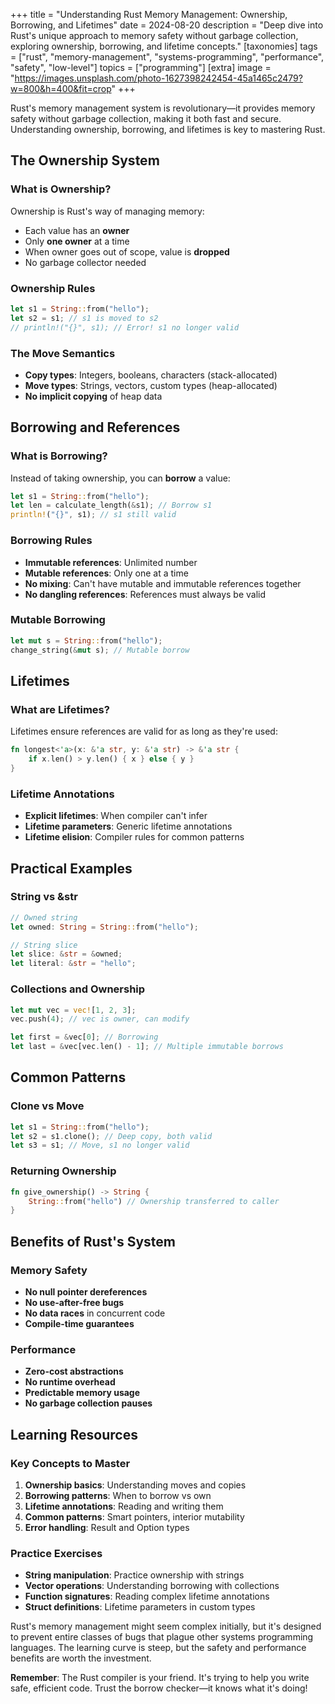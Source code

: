+++
title = "Understanding Rust Memory Management: Ownership, Borrowing, and Lifetimes"
date = 2024-08-20
description = "Deep dive into Rust's unique approach to memory safety without garbage collection, exploring ownership, borrowing, and lifetime concepts."
[taxonomies]
tags = ["rust", "memory-management", "systems-programming", "performance", "safety", "low-level"]
topics = ["programming"]
[extra]
image = "https://images.unsplash.com/photo-1627398242454-45a1465c2479?w=800&h=400&fit=crop"
+++

Rust's memory management system is revolutionary—it provides memory safety without garbage collection, making it both fast and secure. Understanding ownership, borrowing, and lifetimes is key to mastering Rust.

## The Ownership System

### What is Ownership?
Ownership is Rust's way of managing memory:
- Each value has an **owner**
- Only **one owner** at a time
- When owner goes out of scope, value is **dropped**
- No garbage collector needed

### Ownership Rules
```rust
let s1 = String::from("hello");
let s2 = s1; // s1 is moved to s2
// println!("{}", s1); // Error! s1 no longer valid
```

### The Move Semantics
- **Copy types**: Integers, booleans, characters (stack-allocated)
- **Move types**: Strings, vectors, custom types (heap-allocated)
- **No implicit copying** of heap data

## Borrowing and References

### What is Borrowing?
Instead of taking ownership, you can **borrow** a value:
```rust
let s1 = String::from("hello");
let len = calculate_length(&s1); // Borrow s1
println!("{}", s1); // s1 still valid
```

### Borrowing Rules
- **Immutable references**: Unlimited number
- **Mutable references**: Only one at a time
- **No mixing**: Can't have mutable and immutable references together
- **No dangling references**: References must always be valid

### Mutable Borrowing
```rust
let mut s = String::from("hello");
change_string(&mut s); // Mutable borrow
```

## Lifetimes

### What are Lifetimes?
Lifetimes ensure references are valid for as long as they're used:
```rust
fn longest<'a>(x: &'a str, y: &'a str) -> &'a str {
    if x.len() > y.len() { x } else { y }
}
```

### Lifetime Annotations
- **Explicit lifetimes**: When compiler can't infer
- **Lifetime parameters**: Generic lifetime annotations
- **Lifetime elision**: Compiler rules for common patterns

## Practical Examples

### String vs &str
```rust
// Owned string
let owned: String = String::from("hello");

// String slice
let slice: &str = &owned;
let literal: &str = "hello";
```

### Collections and Ownership
```rust
let mut vec = vec![1, 2, 3];
vec.push(4); // vec is owner, can modify

let first = &vec[0]; // Borrowing
let last = &vec[vec.len() - 1]; // Multiple immutable borrows
```

## Common Patterns

### Clone vs Move
```rust
let s1 = String::from("hello");
let s2 = s1.clone(); // Deep copy, both valid
let s3 = s1; // Move, s1 no longer valid
```

### Returning Ownership
```rust
fn give_ownership() -> String {
    String::from("hello") // Ownership transferred to caller
}
```

## Benefits of Rust's System

### Memory Safety
- **No null pointer dereferences**
- **No use-after-free bugs**
- **No data races** in concurrent code
- **Compile-time guarantees**

### Performance
- **Zero-cost abstractions**
- **No runtime overhead**
- **Predictable memory usage**
- **No garbage collection pauses**

## Learning Resources

### Key Concepts to Master
1. **Ownership basics**: Understanding moves and copies
2. **Borrowing patterns**: When to borrow vs own
3. **Lifetime annotations**: Reading and writing them
4. **Common patterns**: Smart pointers, interior mutability
5. **Error handling**: Result and Option types

### Practice Exercises
- **String manipulation**: Practice ownership with strings
- **Vector operations**: Understanding borrowing with collections
- **Function signatures**: Reading complex lifetime annotations
- **Struct definitions**: Lifetime parameters in custom types

Rust's memory management might seem complex initially, but it's designed to prevent entire classes of bugs that plague other systems programming languages. The learning curve is steep, but the safety and performance benefits are worth the investment.

**Remember**: The Rust compiler is your friend. It's trying to help you write safe, efficient code. Trust the borrow checker—it knows what it's doing!
